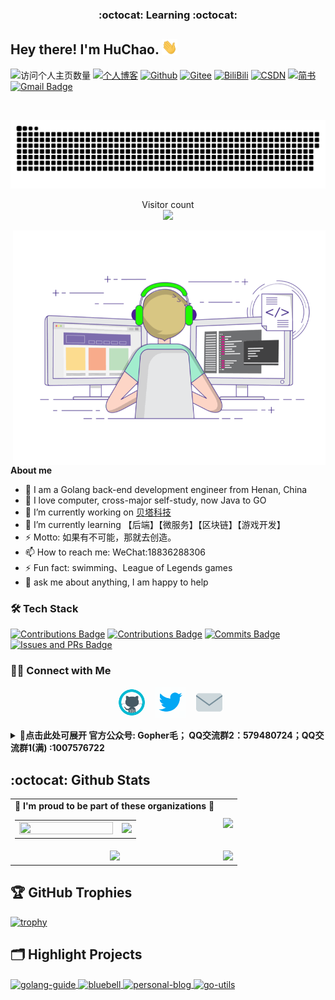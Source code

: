 <p align="center">
 <h3 align="center">:octocat: Learning :octocat:</h3>
</p>

[//]: # (### Hi there ✋ I am Chao Hu)
<h2> Hey there! I'm HuChao. <img src="./images/Hi.gif" width="25"></h2>

[//]: # ([![Personal Mao's blog]&#40;https://img.shields.io/badge/Mao-blog-9cf?style=flat-square&#41;]&#40;https://www.huchao.vip&#41;)
![访问个人主页数量](https://komarev.com/ghpvc/?username=duktig666&color=green)
[![个人博客](https://img.shields.io/badge/-个人博客（huchao.vip）-c14438?style=flat-square&logo=B&logoColor=white)](http://www.huchao.vip/blogs)
[![Github](https://img.shields.io/github/followers/mao888?label=Github&style=social)](https://github.com/mao888)
[![Gitee](https://img.shields.io/badge/-码云-EA4335?style=flat-square&logo=Gitee&logoColor=white)](https://gitee.com/hu_maomao)
[![BiliBili](https://img.shields.io/badge/-bilibili-blue)](https://space.bilibili.com/289144374?spm_id_from=333.1007.0.0)
[![CSDN](https://img.shields.io/badge/-CSDN-c14438?style=flat-square&logo=C&logoColor=white)](https://blog.csdn.net/qq_45696377?type=blog)
[![简书](https://img.shields.io/badge/-简书-c14438?style=flat-square&logo=简&logoColor=white)](https://www.jianshu.com/u/https://www.jianshu.com/u/89b7bf8342cb)
[![Gmail Badge](https://img.shields.io/badge/gmail-2557523039@qq.com-Green?style=flat-square&logo=Gmail&logoColor=white&link=mailto:2557523039@qq.com)](mailto:2557523039@qq.com)

[//]: # ([![Twitter]&#40;https://img.shields.io/twitter/follow/pseudo_yu?logo=twitter&style=flat-square&#41;]&#40;https://twitter.com/pseudo_yu&#41;)
[//]: # ([![Visits Badge]&#40;https://badges.strrl.dev/visits/pseudoyu/pseudoyu?style=flat-square&#41;]&#40;https://github.com/pseudoyu&#41;)

<br />

<a href=#><img src="images/contributions.svg"></a>

<p align="center"> 
  Visitor count<br>
  <img src="https://profile-counter.glitch.me/mao888/count.svg" />
</p>

<img align="right" alt="GIF" src="./images/right.gif" width="500"/>

**About me**

- 🔭 I am a Golang back-end development engineer from Henan, China
- 🤔 I love computer, cross-major self-study, now Java to GO
- 📝 I’m currently working on  [贝塔科技](http://www.fotoable.com/)
- 🌱 I’m currently learning 【后端】【微服务】【区块链】【游戏开发】
- ⚡ Motto: 如果有不可能，那就去创造。
- 📫 How to reach me: WeChat:18836288306
- ⚡ Fun fact: swimming、League of Legends games
- 💬 ask me about anything, I am happy to help

<h3>🛠 Tech Stack</h3>

[//]: # (#### 🔨 Coding Activities)
[![Contributions Badge](https://badges.strrl.dev/contributions/all/mao888?style=flat-square)](https://github.com/mao888)
[![Contributions Badge](https://badges.strrl.dev/contributions/weekly/mao888?style=flat-square)](https://github.com/mao888)
[![Commits Badge](https://badges.strrl.dev/commits/weekly/mao888?style=flat-square)](https://github.com/mao888)
[![Issues and PRs Badge](https://badges.strrl.dev/issues-and-prs/weekly/mao888?style=flat-square)](https://github.com/mao888)


<h3> 🤝🏻 Connect with Me </h3>

<p align="center">
&nbsp; <a href="https://github.com/mao888" target="_blank" rel="noopener noreferrer"><img src="./images/github.gif"  width="50" /></a>
&nbsp; <a href="https://twitter.com/v5m30Xj70Z5IS5C" target="_blank" rel="noopener noreferrer"><img alt="GIF" src="./images/twitter.gif" width="50" /></a>
&nbsp; <a href="mailto:qwxxhuchao@gmail.com" target="_blank" rel="noopener noreferrer"><img src="./images/email.gif"  width="50" /></a>

<b><details><summary> :orange_book:点击此处可展开 官方公众号: Gopher毛； QQ交流群2：579480724；QQ交流群1(满) :1007576722</summary></b>

**请扫描或搜索下方二维码、公众号，获取想要的资料、八股或进群交流。**

<a name="公众号"></a>
<div align="center"><img src="https://i.postimg.cc/zXkfPv6P/image.png" style="zoom:20%;" />
    <p>官方公众号：Gopher毛</p>
</div>
<div align="center"><img src="https://i.postimg.cc/VkLNy1cs/Gophers2.png" style="zoom:45%;" />
   <p>QQ交流群2：579480724</p>
</div>
<div align="center"><img src="https://i.postimg.cc/C5QQDnnv/Gophers-1.png" style="zoom:45%;" />
   <p>QQ交流群1(满)：1007576722</p>
</div>
<div align="center"><img src="https://i.postimg.cc/wxZ5TfBd/image.jpg" style="zoom:15%;" />
    <p>博主微信：(18836288306)加我v拉微信群</p>
</div>
</details>


## :octocat: Github Stats

<table align="center" width="100%">
  <tr>
    <td align="center">
      <strong> 🌟 I'm proud to be part of these organizations 🌟 </strong><br>
      <table>
        <tr>
        <td align="center">
            <a href="http://www.fotoable.com">
              <img width="150" height="100%" src="https://img0.baidu.com/it/u=158442831,3568529033&fm=253&app=120&size=w931&n=0&f=JPEG&fmt=auto?sec=1665853200&t=13736dc8b68a47e9c9914eb4f4ade344" />
            </a>
          </td>
          <td align="center">
            <a href="https://github.com/zhigui-projects">
              <img src="https://avatars.githubusercontent.com/u/40972663?s=150&v=4" />
            </a>
          </td>
        </tr>
      </table>
    </td>
    <td align="center">
      <img width="120%" src="https://yu-readme.vercel.app/api?username=mao888&count_private=true&theme=gotham&show_icons=true" />
    </td>
  </tr>
   <tr>
    <td align="center">
        <img src="https://github-readme-stats.vercel.app/api/top-langs/?username=mao888&layout=compact&text_color=daf7dc&bg_color=151515">
    </td>
    <td align="center">
      <img src="https://github-readme-streak-stats.herokuapp.com/?user=mao888&theme=gotham">
    </td>
  </tr>
</table>

## 🏆 GitHub Trophies

[![trophy](https://github-profile-trophy.vercel.app/?username=mao888&theme=nord&column=7)](https://github.com/ryo-ma/github-profile-trophy)


## 🗂️ Highlight Projects
<td align="center">
    <a href="https://github.com/mao888/golang-guide">
      <img align="center" src="https://github-readme-stats.vercel.app/api/pin/?username=mao888&repo=golang-guide&show_icons=true&line_height=27&title_color=6aa6f8&text_color=8a919a&icon_color=6aa6f8&bg_color=22272e" alt="golang-guide" />
    </a>
</td>

<td align="center">
    <a href="https://github.com/mao888/bluebell">
      <img align="center" src="https://github-readme-stats.vercel.app/api/pin/?username=mao888&repo=bluebell&show_icons=true&line_height=27&title_color=6aa6f8&text_color=8a919a&icon_color=6aa6f8&bg_color=22272e" alt="bluebell" />
    </a>
</td>

<td align="center">
    <a href="https://github.com/mao888/personal-blog">
      <img align="center" src="https://github-readme-stats.vercel.app/api/pin/?username=mao888&repo=personal-blog&show_icons=true&line_height=27&title_color=6aa6f8&text_color=8a919a&icon_color=6aa6f8&bg_color=22272e" alt="personal-blog" />
    </a>
</td>

<td align="center">
    <a href="https://github.com/mao888/go-utils">
      <img align="center" src="https://github-readme-stats.vercel.app/api/pin/?username=mao888&repo=go-utils&show_icons=true&line_height=27&title_color=6aa6f8&text_color=8a919a&icon_color=6aa6f8&bg_color=22272e" alt="go-utils" />
    </a>
</td>
